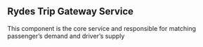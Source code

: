 ## Rydes Trip Gateway Service

This component is the core service and responsible for matching passenger’s demand and driver’s supply
